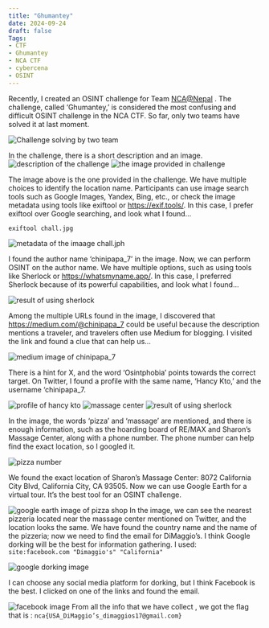 ```yaml
---
title: "Ghumantey"
date: 2024-09-24
draft: false
Tags:
- CTF
- Ghumantey
- NCA CTF
- cybercena
- OSINT
---
```


Recently, I created an OSINT challenge for Team [NCA@Nepal](https://ncateam.xyz/about/)
. The challenge, called ‘Ghumantey,’ is considered the most confusing and difficult OSINT challenge in the NCA CTF. So far, only two teams have solved it at last moment.

![Challenge solving by two team](twoteam.png)

In the challenge, there is a short description and an image.
![description of the challenge](description.png)
![the image provided in challenge](chall.jpg)

The image above is the one provided in the challenge. We have multiple choices to identify the location name. Participants can use image search tools such as Google Images, Yandex, Bing, etc., or check the image metadata using tools like exiftool or https://exif.tools/. In this case, I prefer exiftool over Google searching, and look what I found…

```
exiftool chall.jpg
```
![metadata of the imaage chall.jph](exiftool.png)

I found the author name ‘chinipapa_7’ in the image. Now, we can perform OSINT on the author name. We have multiple options, such as using tools like Sherlock or https://whatsmyname.app/. In this case, I preferred Sherlock because of its powerful capabilities, and look what I found…

![result of using sherlock](sherlock.png)

Among the multiple URLs found in the image, I discovered that https://medium.com/@chinipapa_7 could be useful because the description mentions a traveler, and travelers often use Medium for blogging. I visited the link and found a clue that can help us…

![medium image of chinipapa_7](medium.png)

There is a hint for X, and the word ‘Osintphobia’ points towards the correct target. On Twitter, I found a profile with the same name, ‘Hancy Kto,’ and the username ‘chinipapa_7.

![profile of hancy kto](hancykto.png)
![massage center](x1.png)
![result of using sherlock](x2.png)

In the image, the words ‘pizza’ and ‘massage’ are mentioned, and there is enough information, such as the hoarding board of RE/MAX and Sharon’s Massage Center, along with a phone number. The phone number can help find the exact location, so I googled it.

![pizza number](pizzanumber.png)

We found the exact location of Sharon’s Massage Center: 8072 California City Blvd, California City, CA 93505. Now we can use Google Earth for a virtual tour. It’s the best tool for an OSINT challenge.

![google earth image of pizza shop](googleearth.png)
In the image, we can see the nearest pizzeria located near the massage center mentioned on Twitter, and the location looks the same. We have found the country name and the name of the pizzeria; now we need to find the email for DiMaggio’s. I think Google dorking will be the best for information gathering. I used: 
``` site:facebook.com "Dimaggio's" "California"```

![google dorking image](dorking.png)

I can choose any social media platform for dorking, but I think Facebook is the best. I clicked on one of the links and found the email.

![facebook image](facebook.png)
From all the info that we have collect , we got the flag that is :
```nca{USA_DiMaggio’s_dimaggios17@gmail.com}```



